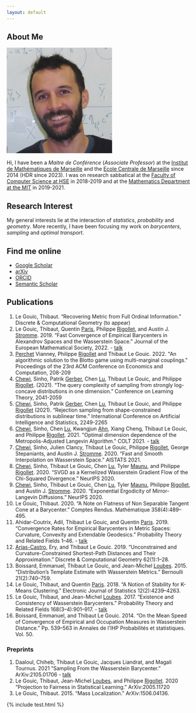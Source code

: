 ```yaml
---
layout: default
---
```


## About Me

<img class="profile-picture" src="photo_carre.jpg">

Hi, I have been a *Maitre de Conférence* (*Associate Professor*) at the [Institut de Mathématiques de Marseille](https://www.i2m.univ-amu.fr/) and the  [Ecole Centrale de Marseille](http://www.centrale-marseille.fr/) since 2014 (HDR since 2023).
I was on research sabbatical at the [Faculty of Computer Science at HSE](https://cs.hse.ru/en) in 2018-2019 and at the [Mathematics Department at the MIT](http://math.mit.edu) in 2019-2021.

## Research Interest

My general interests lie at the interaction of *statistics*, *probability* and *geometry*.
More recently, I have been focusing my work on *barycenters*, *sampling* and *optimal transport*.

## Find me online

* [Google Scholar](https://scholar.google.fr/citations?user=GhBBcugAAAAJ)
* [arXiv](https://arxiv.org/search/?searchtype=author&query=Gouic%2C+T+L)
* [ORCID](https://orcid.org/0000-0001-6983-2794)
* [Semantic Scholar](https://www.semanticscholar.org/author/Thibaut-Le-Gouic/2270369)

## Publications

1. Le Gouic, Thibaut. “Recovering Metric from Full Ordinal Information.” Discrete & Computational Geometry (to appear)
1. Le Gouic, Thibaut, Quentin [Paris](https://www.qparis-math.com/), Philippe [Rigollet](http://www-math.mit.edu/~rigollet/), and Austin J. [Stromme](https://www.mit.edu/~astromme/index.html). 2019. “Fast Convergence of Empirical Barycenters in Alexandrov Spaces and the Wasserstein Space.” Journal of the European Mathematical Society, 2022. - [talk](https://www.youtube.com/watch?v=vcriVEsyLfc)
1. [Perchet](https://vianney.ai/) Vianney,  Philippe [Rigollet](http://www-math.mit.edu/~rigollet/) and Thibaut Le Gouic. 2022. "An algorithmic solution to the Blotto game using multi-marginal couplings."
Proceedings of the 23rd ACM Conference on Economics and Computation, 208-209
1. [Chewi](https://chewisinho.github.io/), Sinho, Patrik [Gerber](https://patrikgerber.github.io/), Chen [Lu](https://clu0.github.io/), Thibaut Le Gouic, and Philippe [Rigollet](http://www-math.mit.edu/~rigollet/). (2021). “The query complexity of sampling from strongly log-concave distributions in one dimension.” Conference on Learning Theory, 2041-2059
1. [Chewi](https://chewisinho.github.io/), Sinho, Patrik [Gerber](https://patrikgerber.github.io/), Chen [Lu](https://clu0.github.io/), Thibaut Le Gouic, and Philippe [Rigollet](http://www-math.mit.edu/~rigollet/) (2021). “Rejection sampling from shape-constrained distributions in sublinear time.” International Conference on Artificial Intelligence and Statistics, 2249-2265
1. [Chewi](https://chewisinho.github.io/), Sinho, Chen [Lu](https://clu0.github.io/), Kwangjun [Ahn](http://kjahn.mit.edu/about-0), Xiang Cheng, Thibaut Le Gouic, and Philippe [Rigollet](http://www-math.mit.edu/~rigollet/). 2021. "Optimal dimension dependence of the Metropolis-Adjusted Langevin Algorithm." COLT 2021. - [talk](https://www.youtube.com/watch?v=T5XZ1H9pBOg)
1. [Chewi](https://chewisinho.github.io/), Sinho, Julien Clancy, Thibaut Le Gouic, Philippe [Rigollet](http://www-math.mit.edu/~rigollet/), George Stepaniants, and Austin J. [Stromme](https://www.mit.edu/~astromme/index.html). 2020. “Fast and Smooth Interpolation on Wasserstein Space.” AISTATS 2021.
1. [Chewi](https://chewisinho.github.io/), Sinho, Thibaut Le Gouic, Chen [Lu](https://clu0.github.io/), Tyler [Maunu](https://tylermaunu.com/), and Philippe [Rigollet](http://www-math.mit.edu/~rigollet/). 2020. “SVGD as a Kernelized Wasserstein Gradient Flow of the Chi-Squared Divergence.” NeurIPS 2020.
1. [Chewi](https://chewisinho.github.io/), Sinho, Thibaut Le Gouic, Chen [Lu](https://clu0.github.io/), Tyler [Maunu](https://tylermaunu.com/), Philippe [Rigollet](http://www-math.mit.edu/~rigollet/), and Austin J. [Stromme](https://www.mit.edu/~astromme/index.html). 2020. “Exponential Ergodicity of Mirror-Langevin Diffusions.”  NeurIPS 2020.
1. Le Gouic, Thibaut. 2020. “A Note on Flatness of Non Separable Tangent Cone at a Barycenter.” Comptes Rendus. Mathématique 358(4):489–495.
1. Ahidar-Coutrix, Adil, Thibaut Le Gouic, and Quentin [Paris](https://www.qparis-math.com/). 2019. “Convergence Rates for Empirical Barycenters in Metric Spaces: Curvature, Convexity and Extendable Geodesics.” Probability Theory and Related Fields 1–46. - [talk](https://www.youtube.com/watch?v=vcriVEsyLfc)
1. [Arias-Castro](http://www.math.ucsd.edu/~eariasca/), Ery, and Thibaut Le Gouic. 2019. “Unconstrained and Curvature-Constrained Shortest-Path Distances and Their Approximation.” Discrete & Computational Geometry 62(1):1–28.
1. Boissard, Emmanuel, Thibaut Le Gouic, and Jean-Michel [Loubes](https://perso.math.univ-toulouse.fr/loubes/). 2015. “Distribution’s Template Estimate with Wasserstein Metrics.” Bernoulli 21(2):740–759.
1. Le Gouic, Thibaut, and Quentin [Paris](https://www.qparis-math.com/). 2018. “A Notion of Stability for K-Means Clustering.” Electronic Journal of Statistics 12(2):4239–4263.
1. Le Gouic, Thibaut, and Jean-Michel [Loubes](https://perso.math.univ-toulouse.fr/loubes/). 2017. “Existence and Consistency of Wasserstein Barycenters.” Probability Theory and Related Fields 168(3–4):901–917. - [talk](https://www.youtube.com/watch?v=lzGxDemDCkc)
1. Boissard, Emmanuel, and Thibaut Le Gouic. 2014. “On the Mean Speed of Convergence of Empirical and Occupation Measures in Wasserstein Distance.” Pp. 539–563 in Annales de l’IHP Probabilités et statistiques. Vol. 50.

### Preprints

1. Daaloul, Chiheb, Thibaut Le Gouic, Jacques Liandrat, and Magali Tournus. 2021 “Sampling From the Wasserstein Barycenter.” ArXiv:2105.01706 - [talk](https://www.youtube.com/watch?v=CkExb3VEv1w&ab_channel=SimonsInstitute)
1. Le Gouic, Thibaut, Jean-Michel [Loubes](https://perso.math.univ-toulouse.fr/loubes/), and Philippe [Rigollet](http://www-math.mit.edu/~rigollet/). 2020 “Projection to Fairness in Statistical Learning.” ArXiv:2005.11720 
1. Le Gouic, Thibaut. 2015. “Mass Localization.” ArXiv:1506.04136.

{% include test.html %}


